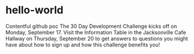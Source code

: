 # hello-world
Contentful github poc
The 30 Day Development Challenge kicks off on Monday, September 17. Visit the Information Table in the Jacksonville Cafe Hallway on Thursday, September 20 to get answers to questions you might have about how to sign up and how this challenge benefits you!
